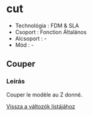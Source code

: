 # cut

* Technológia : FDM & SLA
* Csoport : Fonction Általános
* Alcsoport : -
* Mód : -

## Couper

### Leírás

Couper le modèle au Z donné.

[Vissza a változók listájához](/)


